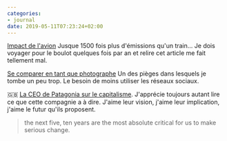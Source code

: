 ```yaml
---
categories:
- journal
date: 2019-05-11T07:23:24+02:00
---
```


[Impact de l'avion](https://theconversation.com/impact-du-transport-aerien-sur-le-climat-pourquoi-il-faut-refaire-les-calculs-116534) Jusque 1500 fois plus d'émissions qu'un train... Je dois voyager pour le boulot quelques fois par an et relire cet article me fait tellement mal.

[Se comparer en tant que photographe](https://mpr.photo/piege-comparaison-photographes/) Un des pièges dans lesquels je tombe un peu trop. Le besoin de moins utiliser les réseaux sociaux.


🇬🇧 [La CEO de Patagonia sur le capitalisme](https://www.businessinsider.com/patagonia-ceo-rose-marcario-says-capitalism-must-evolve-to-save-earth-2019-4). J'apprécie toujours autant lire ce que cette compagnie a à dire. J'aime leur vision, j'aime leur implication, j'aime le futur qu'ils proposent.

> the next five, ten years are the most absolute critical for us to make serious change.

